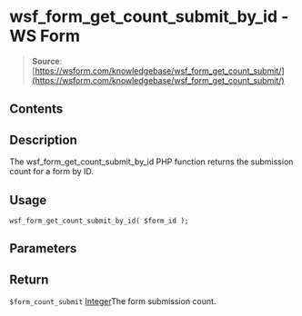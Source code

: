 # wsf_form_get_count_submit_by_id - WS Form

> **Source**: [https://wsform.com/knowledgebase/wsf_form_get_count_submit/](https://wsform.com/knowledgebase/wsf_form_get_count_submit/)


## Contents

## Description

The wsf_form_get_count_submit_by_id PHP function returns the submission count for a form by ID.

## Usage

```
wsf_form_get_count_submit_by_id( $form_id );
```

## Parameters

## Return

`$form_count_submit` [Integer](https://www.php.net/manual/en/language.types.integer.php)The form submission count.
